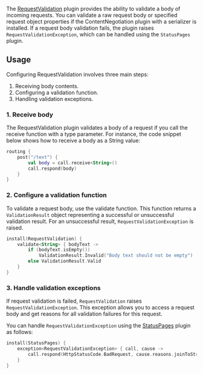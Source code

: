 
The [RequestValidation](https://ktor.io/docs/server-request-validation.html) plugin provides the ability to validate a body of incoming requests. You can validate a raw request body or specified request object properties if the ContentNegotiation plugin with a serializer is installed. If a request body validation fails, the plugin raises `RequestValidationException`, which can be handled using the `StatusPages` plugin.

## Usage

Configuring RequestValidation involves three main steps:

1. Receiving body contents.
2. Configuring a validation function.
3. Handling validation exceptions.

### 1. Receive body

The RequestValidation plugin validates a body of a request if you call the receive function with a type parameter. For instance, the code snippet below shows how to receive a body as a String value:

```kotlin
routing {
    post("/text") {
        val body = call.receive<String>()
        call.respond(body)
    }
}
```

### 2. Configure a validation function

To validate a request body, use the validate function. This function returns a `ValidationResult` object representing a successful or unsuccessful validation result. For an unsuccessful result, `RequestValidationException` is raised.

```kotlin
install(RequestValidation) {
    validate<String> { bodyText ->
        if (bodyText.isEmpty())
            ValidationResult.Invalid("Body text should not be empty")
        else ValidationResult.Valid
    }
}
```

### 3. Handle validation exceptions

If request validation is failed, `RequestValidation` raises `RequestValidationException`. This exception allows you to access a request body and get reasons for all validation failures for this request.

You can handle `RequestValidationException` using the [StatusPages](https://ktor.io/docs/server-status-pages.html) plugin as follows:

```kotlin
install(StatusPages) {
    exception<RequestValidationException> { call, cause ->
        call.respond(HttpStatusCode.BadRequest, cause.reasons.joinToString())
    }
}
```